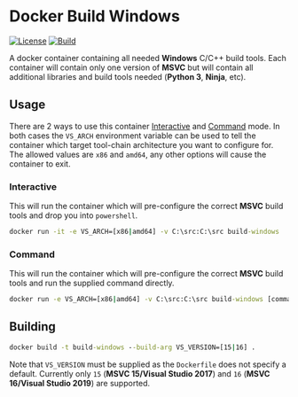 # Docker Build Windows

[![License]](LICENSE)
[![Build][Build Badge]][Build Workflow]

A docker container containing all needed **Windows** C/C++ build tools. Each
container will contain only one version of **MSVC** but will contain all
additional libraries and build tools needed (**Python 3**, **Ninja**, etc).

## Usage

There are 2 ways to use this container [Interactive](#interactive) and
[Command](#command) mode. In both cases the `VS_ARCH` environment variable can
be used to tell the container which target tool-chain architecture you want to
configure for. The allowed values are `x86` and `amd64`, any other options will
cause the container to exit.

### Interactive

This will run the container which will pre-configure the correct **MSVC** build
tools and drop you into `powershell`.

```cmd
docker run -it -e VS_ARCH=[x86|amd64] -v C:\src:C:\src build-windows
```

### Command

This will run the container which will pre-configure the correct **MSVC** build
tools and run the supplied command directly.

```cmd
docker run -e VS_ARCH=[x86|amd64] -v C:\src:C:\src build-windows [command]
```

## Building

```cmd
docker build -t build-windows --build-arg VS_VERSION=[15|16] .
```

Note that `VS_VERSION` must be supplied as the `Dockerfile` does not specify a
default. Currently only `15` (**MSVC 15/Visual Studio 2017**) and `16`
(**MSVC 16/Visual Studio 2019**) are supported.

<!-- external links -->
[License]: https://img.shields.io/github/license/WNProject/DockerBuildWindows?label=License
[Build Badge]: https://github.com/WNProject/DockerBuildWindows/workflows/Build/badge.svg?branch=main
[Build Workflow]: https://github.com/WNProject/DockerBuildWindows/actions?query=workflow%3ABuild+branch%3Amain
